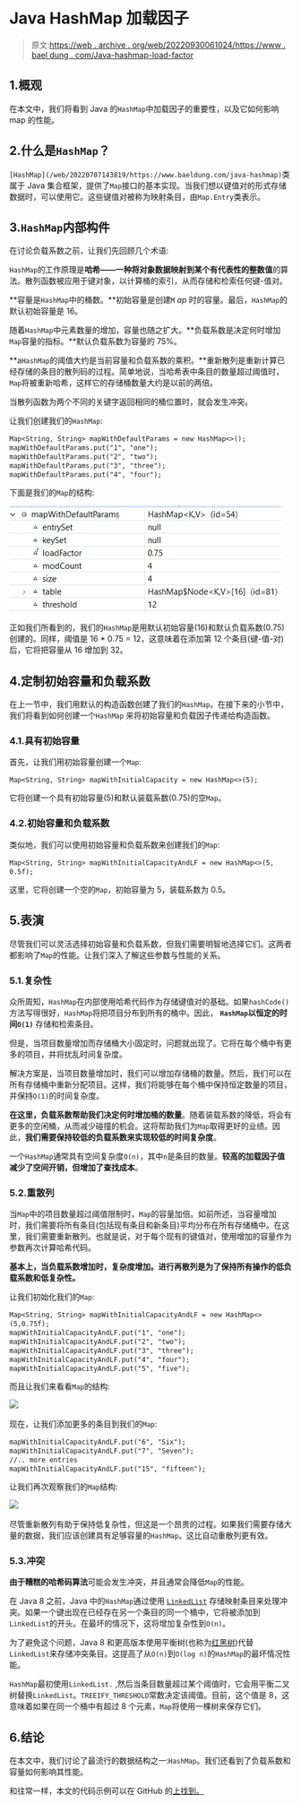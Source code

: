 # Java HashMap 加载因子

> 原文:[https://web . archive . org/web/20220930061024/https://www . bael dung . com/Java-hashmap-load-factor](https://web.archive.org/web/20220930061024/https://www.baeldung.com/java-hashmap-load-factor)

## 1.概观

在本文中，我们将看到 Java 的`HashMap`中加载因子的重要性，以及它如何影响 map 的性能。

## 2.什么是`HashMap`？

`[HashMap](/web/20220707143819/https://www.baeldung.com/java-hashmap)`类属于 Java 集合框架，提供了`Map`接口的基本实现。当我们想以键值对的形式存储数据时，可以使用它。这些键值对被称为映射条目，由`Map.Entry`类表示。

## 3.`HashMap`内部构件

在讨论负载系数之前，让我们先回顾几个术语:

`HashMap`的工作原理是**哈希——一种将对象数据映射到某个有代表性的整数值**的算法。散列函数被应用于键对象，以计算桶的索引，从而存储和检索任何键-值对。

**容量是`HashMap`中的桶数。**初始容量是创建`M` *ap* 时的容量。最后，`HashMap`的默认初始容量是 16。

随着`HashMap`中元素数量的增加，容量也随之扩大。**负载系数是决定何时增加`Map`容量的指标。**默认负载系数为容量的 75%。

**a`HashMap`的阈值大约是当前容量和负载系数的乘积。**重新散列是重新计算已经存储的条目的散列码的过程。简单地说，当哈希表中条目的数量超过阈值时，`Map`将被重新哈希，这样它的存储桶数量大约是以前的两倍。

当散列函数为两个不同的关键字返回相同的桶位置时，就会发生冲突。

让我们创建我们的`HashMap`:

```
Map<String, String> mapWithDefaultParams = new HashMap<>();
mapWithDefaultParams.put("1", "one");
mapWithDefaultParams.put("2", "two");
mapWithDefaultParams.put("3", "three");
mapWithDefaultParams.put("4", "four"); 
```

下面是我们的`Map`的结构:

[![](img/fb9ce23b6c87bf76e6d3061283b7a001.png)](/web/20220707143819/https://www.baeldung.com/wp-content/uploads/2021/02/HashMapwithDefaultParams-1.jpg)

正如我们所看到的，我们的`HashMap`是用默认初始容量(16)和默认负载系数(0.75)创建的。同样，阈值是 16 * 0.75 = 12，这意味着在添加第 12 个条目(键-值-对)后，它将把容量从 16 增加到 32。

## 4.定制初始容量和负载系数

在上一节中，我们用默认的构造函数创建了我们的`HashMap`。在接下来的小节中，我们将看到如何创建一个`HashMap` 来将初始容量和负载因子传递给构造函数。

### 4.1.具有初始容量

首先，让我们用初始容量创建一个`Map`:

```
Map<String, String> mapWithInitialCapacity = new HashMap<>(5); 
```

它将创建一个具有初始容量(5)和默认装载系数(0.75)的空`Map`。

### 4.2.初始容量和负载系数

类似地，我们可以使用初始容量和负载系数来创建我们的`Map`:

```
Map<String, String> mapWithInitialCapacityAndLF = new HashMap<>(5, 0.5f); 
```

这里，它将创建一个空的`Map`，初始容量为 5，装载系数为 0.5。

## 5.表演

尽管我们可以灵活选择初始容量和负载系数，但我们需要明智地选择它们。这两者都影响了`Map`的性能。让我们深入了解这些参数与性能的关系。

### 5.1.复杂性

众所周知，`HashMap`在内部使用哈希代码作为存储键值对的基础。如果`hashCode()`方法写得很好，`HashMap`将把项目分布到所有的桶中。因此， **`HashMap`以恒定的时间`O(1)`** 存储和检索条目。

但是，当项目数量增加而存储桶大小固定时，问题就出现了。它将在每个桶中有更多的项目，并将扰乱时间复杂度。

解决方案是，当项目数量增加时，我们可以增加存储桶的数量。然后，我们可以在所有存储桶中重新分配项目。这样，我们将能够在每个桶中保持恒定数量的项目，并保持`O(1)`的时间复杂度。

**在这里，负载系数帮助我们决定何时增加桶的数量**。随着装载系数的降低，将会有更多的空闲桶，从而减少碰撞的机会。这将帮助我们为`Map`取得更好的业绩。因此，**我们需要保持较低的负载系数来实现较低的时间复杂度**。

一个`HashMap`通常具有空间复杂度`O(n)`，其中`n`是条目的数量。**较高的加载因子值减少了空间开销，但增加了查找成本**。

### 5.2.重散列

当`Map`中的项目数量超过阈值限制时，`Map`的容量加倍。如前所述，当容量增加时，我们需要将所有条目(包括现有条目和新条目)平均分布在所有存储桶中。在这里，我们需要重新散列。也就是说，对于每个现有的键值对，使用增加的容量作为参数再次计算哈希代码。

**基本上，当负载系数增加时，复杂度增加。进行再散列是为了保持所有操作的低负载系数和低复杂性。**

让我们初始化我们的`Map`:

```
Map<String, String> mapWithInitialCapacityAndLF = new HashMap<>(5,0.75f);
mapWithInitialCapacityAndLF.put("1", "one");
mapWithInitialCapacityAndLF.put("2", "two");
mapWithInitialCapacityAndLF.put("3", "three");
mapWithInitialCapacityAndLF.put("4", "four");
mapWithInitialCapacityAndLF.put("5", "five");
```

而且让我们来看看`Map`的结构:

[![](img/78c03d0eafef50d9f796141e9f56b5de.png)](/web/20220707143819/https://www.baeldung.com/wp-content/uploads/2021/02/HashMap_before-1.jpg)

现在，让我们添加更多的条目到我们的`Map`:

```
mapWithInitialCapacityAndLF.put("6", "Six");
mapWithInitialCapacityAndLF.put("7", "Seven");
//.. more entries
mapWithInitialCapacityAndLF.put("15", "fifteen");
```

让我们再次观察我们的`Map`结构:

[![](img/424055ab325ba1fa6062e1fd27b34d6c.png)](/web/20220707143819/https://www.baeldung.com/wp-content/uploads/2021/02/HashMap_after-1.jpg)

尽管重新散列有助于保持低复杂性，但这是一个昂贵的过程。如果我们需要存储大量的数据，我们应该创建具有足够容量的`HashMap`。这比自动重散列更有效。

### 5.3.冲突

**由于糟糕的哈希码算法**可能会发生冲突，并且通常会降低`Map`的性能。

在 Java 8 之前，Java 中的`HashMap`通过使用 [`LinkedList`](/web/20220707143819/https://www.baeldung.com/java-linkedlist) 存储映射条目来处理冲突。如果一个键出现在已经存在另一个条目的同一个桶中，它将被添加到`LinkedList`的开头。在最坏的情况下，这将增加复杂性到`O(n)`。

为了避免这个问题，Java 8 和更高版本使用平衡树(也称为[红黑树](/web/20220707143819/https://www.baeldung.com/cs/red-black-trees))代替`LinkedList`来存储冲突条目。这提高了从`O(n)`到`O(log n)`的`HashMap`的最坏情况性能。

`HashMap`最初使用`LinkedList.` ,然后当条目数量超过某个阈值时，它会用平衡二叉树替换`LinkedList`。`TREEIFY_THRESHOLD`常数决定该阈值。目前，这个值是 8，这意味着如果在同一个桶中有超过 8 个元素，`Map`将使用一棵树来保存它们。

## 6.结论

在本文中，我们讨论了最流行的数据结构之一:`HashMap`。我们还看到了负载系数和容量如何影响其性能。

和往常一样，本文的代码示例可以在 GitHub 的[上找到。](https://web.archive.org/web/20220707143819/https://github.com/eugenp/tutorials/tree/master/core-java-modules/core-java-collections-maps-3)